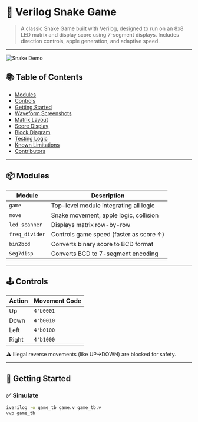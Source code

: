 # 🐍 Verilog Snake Game

> A classic Snake Game built with Verilog, designed to run on an 8x8 LED matrix and display score using 7-segment displays. Includes direction controls, apple generation, and adaptive speed.

---

![Snake Demo](https://media.giphy.com/media/3ohc1d5UrUd3lSUs0Y/giphy.gif)

## 📚 Table of Contents

- [Modules](#-modules)
- [Controls](#-controls)
- [Getting Started](#-getting-started)
- [Waveform Screenshots](#-waveform-screenshots)
- [Matrix Layout](#-matrix-layout)
- [Score Display](#-score-display)
- [Block Diagram](#-block-diagram)
- [Testing Logic](#-testing-logic)
- [Known Limitations](#-known-limitations)
- [Contributors](#-contributors)

---

## 📦 Modules

| Module         | Description                             |
| -------------- | --------------------------------------- |
| `game`         | Top-level module integrating all logic  |
| `move`         | Snake movement, apple logic, collision  |
| `led_scanner`  | Displays matrix row-by-row              |
| `freq_divider` | Controls game speed (faster as score ↑) |
| `bin2bcd`      | Converts binary score to BCD format     |
| `Seg7disp`     | Converts BCD to 7-segment encoding      |

---

## 🕹️ Controls

| Action | Movement Code |
| ------ | ------------- |
| Up     | `4'b0001`     |
| Down   | `4'b0010`     |
| Left   | `4'b0100`     |
| Right  | `4'b1000`     |

⚠️ Illegal reverse movements (like UP→DOWN) are blocked for safety.

---

## 🚀 Getting Started

### ✅ Simulate

```bash
iverilog -o game_tb game.v game_tb.v
vvp game_tb
```
